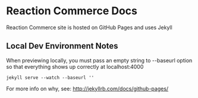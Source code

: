 Reaction Commerce Docs
======================

Reaction Commerce site is hosted on GitHub Pages and uses Jekyll

Local Dev Environment Notes
---------------------------

When previewing locally, you must pass an empty string to --baseurl option so that everything shows up correctly at localhost:4000

	jekyll serve --watch --baseurl ''

For more info on why, see: http://jekyllrb.com/docs/github-pages/